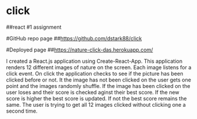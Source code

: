 # click
##react #1 assignment

#GitHub repo page
##https://github.com/dstark88/click

#Deployed page
##https://nature-click-das.herokuapp.com/

I created a React.js application using Create-React-App.
This application renders 12 different images of nature on the screen. Each image listens for a click event. On click the application checks to see if the picture has been clicked before or not. It the image has not been clicked on the user gets one point and the images randomly shuffle. If the image has been clicked on the user loses and their score is checked aginst their best score. If the new score is higher the best score is updated. If not the best score remains the same. The user is trying to get all 12 images clicked without clicking one a second time. 

